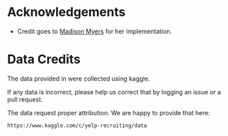 # Acknowledgements

- Credit goes to [Madison Myers](https://github.com/MadisonJMyers) for her implementation.

# Data Credits

The data provided in were collected using kaggle.

If any data is incorrect, please help us correct that by logging an issue or a pull request.

The data request proper attribution. We are happy to provide that here:

    https://www.kaggle.com/c/yelp-recruiting/data

